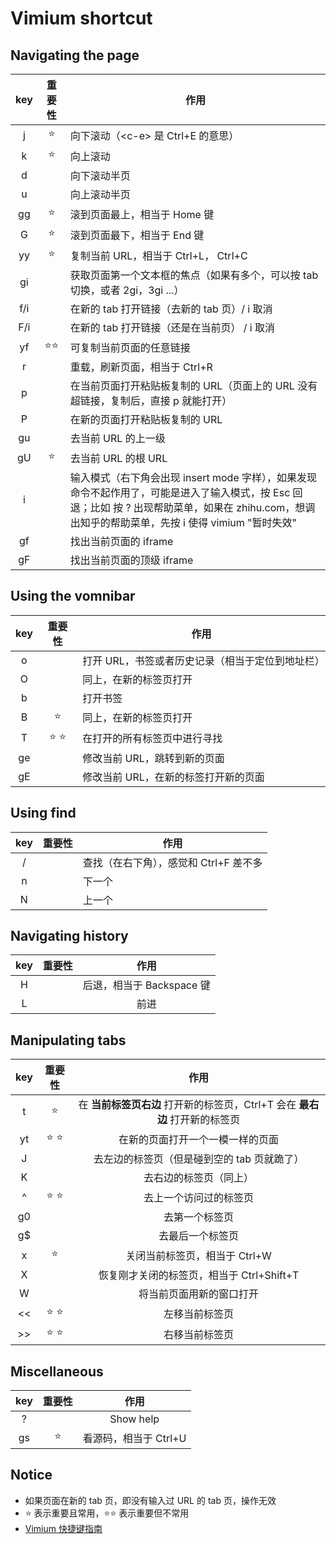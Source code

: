 # Vimium shortcut

## Navigating the page
| key  |     重要性      | 作用                                       |
| :--: | :----------: | ---------------------------------------- |
|  j   |    :star:    | 向下滚动（\<c-e\> 是 Ctrl+E 的意思）               |
|  k   |    :star:    | 向上滚动                                     |
|  d   |              | 向下滚动半页                                   |
|  u   |              | 向上滚动半页                                   |
|  gg  |    :star:    | 滚到页面最上，相当于 Home 键                        |
|  G   |    :star:    | 滚到页面最下，相当于 End 键                         |
| yy​  |    :star:    | 复制当前 URL，相当于 Ctrl+L， Ctrl+C              |
|  gi  |              | 获取页面第一个文本框的焦点（如果有多个，可以按 tab 切换，或者 2gi，3gi ...） |
| f/i  |              | 在新的 tab 打开链接（去新的 tab 页）/ i 取消            |
| F/i  |              | 在新的 tab 打开链接（还是在当前页） / i 取消              |
|  yf  | :star::star: | 可复制当前页面的任意链接                             |
|  r   |              | 重载，刷新页面，相当于 Ctrl+R                       |
|  p   |              | 在当前页面打开粘贴板复制的 URL（页面上的 URL 没有超链接，复制后，直接 p 就能打开） |
|  P   |              | 在新的页面打开粘贴板复制的 URL                        |
|  gu  |              | 去当前 URL 的上一级                             |
|  gU  |    :star:    | 去当前 URL 的根 URL                           |
|  i   |              | 输入模式（右下角会出现 insert mode 字样），如果发现命令不起作用了，可能是进入了输入模式，按 Esc 回退；比如 按 ? 出现帮助菜单，如果在 zhihu.com，想调出知乎的帮助菜单，先按 i 使得 vimium "暂时失效" |
|  gf  |              | 找出当前页面的 iframe                           |
|  gF  |              | 找出当前页面的顶级 iframe                         |


## Using the vomnibar

| key  |      重要性      | 作用                         |
| :--: | :-----------: | -------------------------- |
|  o   |               | 打开 URL，书签或者历史记录（相当于定位到地址栏） |
|  O   |               | 同上，在新的标签页打开                |
|  b   |               | 打开书签                       |
|  B   |    :star:     | 同上，在新的标签页打开                |
|  T   | :star: :star: | 在打开的所有标签页中进行寻找             |
|  ge  |               | 修改当前 URL，跳转到新的页面           |
|  gE  |               | 修改当前 URL，在新的标签打开新的页面       |


## Using find

| key  | 重要性  | 作用                      |
| :--: | :--: | ----------------------- |
|  /   |      | 查找（在右下角），感觉和 Ctrl+F 差不多 |
|  n   |      | 下一个                     |
|  N   |      | 上一个                     |


## Navigating history

| key  | 重要性  |         作用         |
| :--: | :--: | :----------------: |
|  H   |      | 后退，相当于 Backspace 键 |
|  L   |      |         前进         |


## Manipulating tabs

| key  |      重要性      |                    作用                    |
| :--: | :-----------: | :--------------------------------------: |
|  t   |    :star:     | 在 **当前标签页右边** 打开新的标签页，Ctrl+T 会在 **最右边** 打开新的标签页 |
|  yt  | :star: :star: |             在新的页面打开一个一模一样的页面             |
|  J   |               |         去左边的标签页（但是碰到空的 tab 页就跪了）         |
|  K   |               |               去右边的标签页（同上）                |
|  ^   | :star: :star: |               去上一个访问过的标签页                |
|  g0  |               |                 去第一个标签页                  |
|  g$  |               |                 去最后一个标签页                 |
|  x   |    :star:     |            关闭当前标签页，相当于 Ctrl+W            |
|  X   |               |       恢复刚才关闭的标签页，相当于 Ctrl+Shift+T        |
|  W   |               |               将当前页面用新的窗口打开               |
|  <<  | :star: :star: |                 左移当前标签页                  |
| \>\> | :star: :star: |                 右移当前标签页                  |


## Miscellaneous

| key  |  重要性   |       作用       |
| :--: | :----: | :------------: |
|  ?   |        |   Show help    |
|  gs  | :star: | 看源码，相当于 Ctrl+U |


## Notice

- 如果页面在新的 tab 页，即没有输入过 URL 的 tab 页，操作无效
- ​:star: 表示重要且常用，:star::star: 表示重要但不常用
- [Vimium 快捷键指南](https://segmentfault.com/a/1190000004208306)
